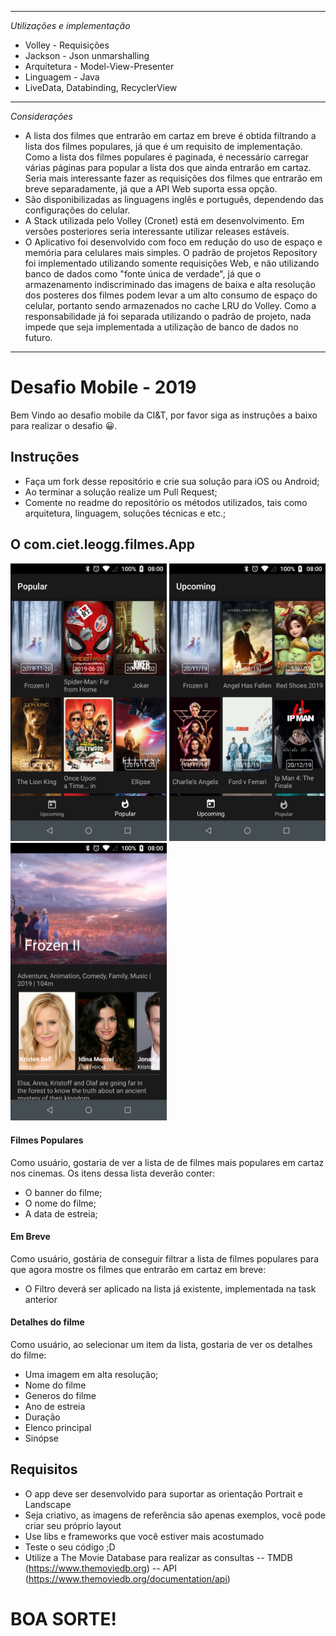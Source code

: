 ----------------
<i> Utilizações e implementação</i>

- Volley - Requisições  
- Jackson - Json unmarshalling  
- Arquitetura - Model-View-Presenter  
- Linguagem - Java  
- LiveData, Databinding, RecyclerView 
 
---
<i> Considerações </i>

- A lista dos filmes que entrarão em cartaz em breve é obtida filtrando a lista dos filmes populares, já que é um requisito de implementação. Como a lista dos filmes populares é paginada, é necessário carregar várias páginas para popular a lista dos que ainda entrarão em cartaz. Seria mais interessante fazer as requisições dos filmes que entrarão em breve separadamente, já que a API Web suporta essa opção.  
- São disponibilizadas as linguagens inglês e português, dependendo das configurações do celular.  
- A Stack utilizada pelo Volley (Cronet) está em desenvolvimento. Em versões posteriores seria interessante utilizar releases estáveis.    
- O Aplicativo foi desenvolvido com foco em redução do uso de espaço e memória para celulares mais simples. O padrão de projetos Repository foi implementado utilizando somente requisições Web, e não utilizando banco de dados como "fonte única de verdade", já que o armazenamento indiscriminado das imagens de baixa e alta resolução dos posteres dos filmes podem levar a um alto consumo de espaço do celular, portanto sendo armazenados no cache LRU do Volley. Como a responsabilidade já foi separada utilizando o padrão de projeto, nada impede que seja implementada a utilização de banco de dados no futuro.
----------------

# Desafio Mobile - 2019

Bem Vindo ao desafio mobile da CI&T, por favor siga as instruções a baixo para realizar o desafio 😀.

## Instruções

- Faça um fork desse repositório e crie sua solução para iOS ou Android;
- Ao terminar a solução realize um Pull Request;
- Comente no readme do repositório os métodos utilizados, tais como arquitetura, linguagem, soluções técnicas e etc.;

## O com.ciet.leogg.filmes.App

<img src="screenshots/ss01.png?raw=true" width="250"> <img src="screenshots/ss02.png?raw=true" width="250"> <img src="screenshots/ss03.png?raw=true" width="250">

#### Filmes Populares

Como usuário, gostaria de ver a lista de de filmes mais populares em cartaz nos cinemas. Os itens dessa lista deverão conter:
 - O banner do filme;
 - O nome do filme;
 - A data de estreia;

#### Em Breve

Como usuário, gostária de conseguir filtrar a lista de filmes populares para que agora mostre os filmes que entrarão em cartaz em breve:
 - O Filtro deverá ser aplicado na lista já existente, implementada na task anterior

#### Detalhes do filme

Como usuário, ao selecionar um item da lista, gostaria de ver os detalhes do filme:
 - Uma imagem em alta resolução;
 - Nome do filme
 - Generos do filme
 - Ano de estreia
 - Duração
 - Elenco principal 
 - Sinópse
 
## Requisitos
 - O app deve ser desenvolvido para suportar as orientação Portrait e Landscape
 - Seja criativo, as imagens de referência são apenas exemplos, você pode criar seu próprio layout
 - Use libs e frameworks que você estiver mais acostumado
 - Teste o seu código ;D
 - Utilize a The Movie Database para realizar as consultas 
 -- TMDB (https://www.themoviedb.org)
 -- API (https://www.themoviedb.org/documentation/api)
 
# BOA SORTE!